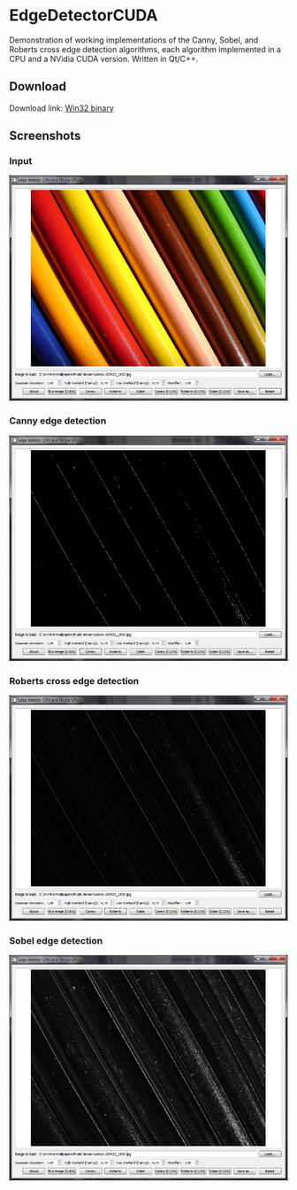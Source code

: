 # EdgeDetectorCUDA
Demonstration of working implementations of the Canny, Sobel, and Roberts cross edge detection algorithms, each algorithm implemented in a CPU and a NVidia CUDA version. Written in Qt/C++.

## Download

Download link: [Win32 binary](https://github.com/Extender/EdgeDetectorCUDA/raw/master/bin/edgedetectorcuda-v1.0-bin-win32.zip)

## Screenshots

### Input

![Input image](ScreenshotInput.png)

### Canny edge detection

![Canny edge detection](ScreenshotCanny.png)

### Roberts cross edge detection

![Roberts cross edge detection](ScreenshotRoberts.png)

### Sobel edge detection

![Sobel edge detection](ScreenshotSobel.png)

